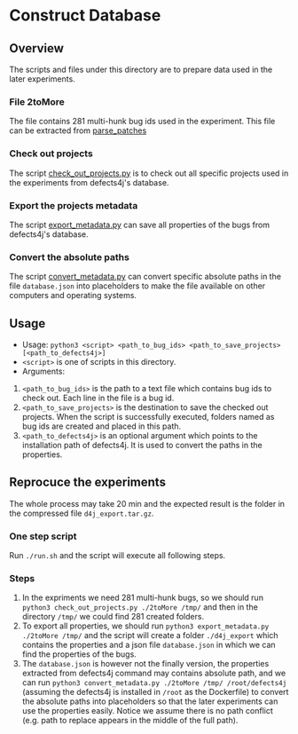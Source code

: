 # Construct Database  
## Overview  
The scripts and files under this directory are to prepare data used in the later experiments.  

### File 2toMore
The file contains 281 multi-hunk bug ids used in the experiment. This file can be extracted from [parse\_patches](../parse_patches)  

### Check out projects
The script [check\_out\_projects.py](./check_out_projects.py) is to check out all specific projects used in the experiments from defects4j's database.  

### Export the projects metadata
The script [export\_metadata.py](./export_metadata.py) can save all properties of the bugs from defects4j's database.  

### Convert the absolute paths
The script [convert\_metadata.py](./convert_metadata.py) can convert specific absolute paths in the file `database.json` into placeholders to make the file available on other computers and operating systems.  

## Usage
* Usage: `python3 <script> <path_to_bug_ids> <path_to_save_projects> [<path_to_defects4j>]`
* `<script>` is one of scripts in this directory.  
* Arguments:  
1. `<path_to_bug_ids>` is the path to a text file which contains bug ids to check out. Each line in the file is a bug id.  
2. `<path_to_save_projects>` is the destination to save the checked out projects. When the script is successfully executed, folders named as bug ids are created and placed in this path.  
3. `<path_to_defects4j>` is an optional argument which points to the installation path of defects4j. It is used to convert the paths in the properties.  

## Reprocuce the experiments  
The whole process may take 20 min and the expected result is the folder in the compressed file `d4j_export.tar.gz`.  

### One step script
Run `./run.sh` and the script will execute all following steps.  

### Steps
1. In the expriments we need 281 multi-hunk bugs, so we should run `python3 check_out_projects.py ./2toMore /tmp/` and then in the directory `/tmp/` we could find 281 created folders.   
2. To export all properties, we should run `python3 export_metadata.py ./2toMore /tmp/` and the script will create a folder `./d4j_export` which contains the properties and a json file `database.json` in which we can find the properties of the bugs.    
3. The `database.json` is however not the finally version, the properties extracted from defects4j command may contains absolute path, and we can run `python3 convert_metadata.py ./2toMore /tmp/ /root/defects4j` (assuming the defects4j is installed in `/root` as the Dockerfile) to convert the absolute paths into placeholders so that the later experiments can use the properties easily. Notice we assume there is no path conflict (e.g. path to replace appears in the middle of the full path).  
